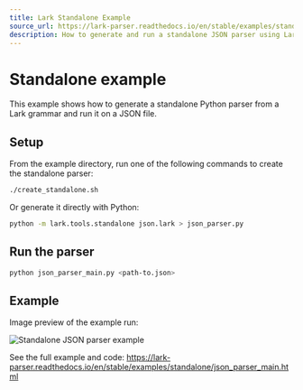 ```yaml
---
title: Lark Standalone Example
source_url: https://lark-parser.readthedocs.io/en/stable/examples/standalone/index.html
description: How to generate and run a standalone JSON parser using Lark's standalone tool.
---
```


# Standalone example

This example shows how to generate a standalone Python parser from a Lark grammar and run it on a JSON file.

## Setup

From the example directory, run one of the following commands to create the standalone parser:

```bash
./create_standalone.sh
```

Or generate it directly with Python:

```bash
python -m lark.tools.standalone json.lark > json_parser.py
```

## Run the parser

```bash
python json_parser_main.py <path-to.json>
```

## Example

Image preview of the example run:

![Standalone JSON parser example](https://lark-parser.readthedocs.io/en/stable/_images/sphx_glr_json_parser_main_thumb.png)

See the full example and code: https://lark-parser.readthedocs.io/en/stable/examples/standalone/json_parser_main.html
